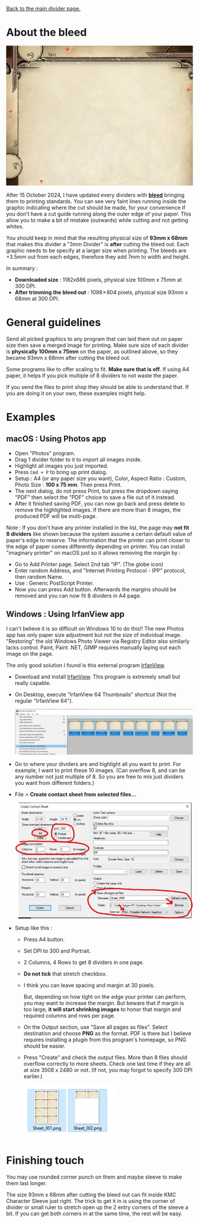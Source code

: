 [Back to the main divider page.](/divider)

# About the bleed

![Bleed](../../../static/image/documentation/divider/bleed.webp)

After 15 October 2024, I have updated every dividers with [**bleed**](https://en.wikipedia.org/wiki/Bleed_(printing)) bringing them to printing standards. You can see very faint lines running inside the graphic indicating where the cut should be made, for your convenience if you don't have a cut guide running along the outer edge of your paper. This allow you to make a bit of mistake (outwards) while cutting and not getting whites.

You should keep in mind that the resulting physical size of **93mm x 68mm** that makes this divider a "3mm Divider" is **after** cutting the bleed out. Each graphic needs to be specify at a larger size when printing. The bleeds are +3.5mm out from each edges, therefore they add 7mm to width and height.

In summary : 

- **Downloaded size** : 1182x886 pixels, physical size 100mm x 75mm at 300 DPI.
- **After trimming the bleed out** : 1098 × 804 pixels, physical size 93mm x 68mm at 300 DPI.

# General guidelines

Send all picked graphics to any program that can laid them out on paper size then save a merged image for printing. Make sure size of each divider is **physically 100mm x 75mm** on the paper, as outlined above, so they became 93mm x 68mm after cutting the bleed out.

Some programs like to offer scaling to fit. **Make sure that is off**. If using A4 paper, it helps if you pick multiple of 8 dividers to not waste the paper.

If you send the files to print shop they should be able to understand that. If you are doing it on your own, these examples might help.

# Examples

## macOS : Using Photos app

<!-- ![macOS printing](../../../static/image/documentation/divider/print-1.webp) -->

- Open "Photos" program.
- Drag 1 divider folder to it to import all images inside.
- Highlight all images you just imported.
- Press `Cmd + P` to bring up print dialog.
- Setup : A4 (or any paper size you want), Color, Aspect Ratio : Custom, Photo Size : **100 x 75 mm**. Then press Print.
- The next dialog, do not press Print, but press the dropdown saying "PDF" then select the "PDF" choice to save a file out of it instead.
- After it finished saving PDF, you can now go back and press delete to remove the highlighted images. If there are more than 8 images, the produced PDF will be multi-page.

Note : If you don't have any printer installed in the list, the page may **not fit 8 dividers** like shown because the system assume a certain default value of paper's edge to reserve. The information that the printer can print closer to the edge of paper comes differently depending on printer. You can install "imaginary printer" on macOS just so it allows removing the margin by : 

- Go to Add Printer page. Select 2nd tab "IP". (The globe icon)
- Enter random Address, and "Internet Printing Protocol - IPP" protocol, then random Name.
- Use : Generic PostScript Printer.
- Now you can press Add button. Afterwards the margins should be removed and you can now fit 8 dividers in A4 page.

## Windows : Using IrfanView app

I can't believe it is so difficult on Windows 10 to do this!! The new Photos app has only paper size adjustment but not the size of individual image. "Restoring" the old Windows Photo Viewer via Registry Editor also similarly lacks control. Paint, Paint .NET, GIMP requires manually laying out each image on the page.

The only good solution I found is this external program [IrfanView](https://www.irfanview.com/).

- Download and install [IrfanView](https://www.irfanview.com/). This program is extremely small but really capable.
- On Desktop, execute "IrfanView 64 Thumbnails" shortcut (Not the regular "IrfanView 64").

  ![Windows printing](../../../static/image/documentation/divider/print-2.webp)

- Go to where your dividers are and highlight all you want to print. For example, I want to print these 10 images. (Can overflow 8, and can be any number not just multiple of 8. So you are free to mix just dividers you want from different folders.)
- File > **Create contact sheet from selected files...**

  ![Windows printing](../../../static/image/documentation/divider/print-3.webp)

- Setup like this : 
  - Press A4 button.
  - Set DPI to 300 and Portrait.
  - 2 Columns, 4 Rows to get 8 dividers in one page.
  - **Do not tick** that stretch checkbox.
  - I think you can leave spacing and margin at 30 pixels.
  
    But, depending on how tight on the edge your printer can perform, you may want to increase the margin. But beware that if margin is too large, **it will start shrinking images** to honor that margin and required columns and rows per page.
	
  - On the Output section, use "Save all pages as files". Select destination and choose **PNG** as the format. PDF is there but I believe requires installing a plugin from this program's homepage, so PNG should be easier.
  - Press "Create" and check the output files. More than 8 files should overflow correctly to more sheets. Check one last time if they are all at size 3508 x 2480 or not. (If not, you may forgot to specify 300 DPI earlier.)

    ![Windows printing](../../../static/image/documentation/divider/print-4.webp)

# Finishing touch

You may use rounded corner punch on them and maybe sleeve to make them last longer.

The size 93mm x 68mm after cutting the bleed out can fit inside KMC Character Sleeve just right. The trick to get it in is using the corner of divider or small ruler to stretch open up the 2 entry corners of the sleeve a bit. If you can get both corners in at the same time, the rest will be easy.